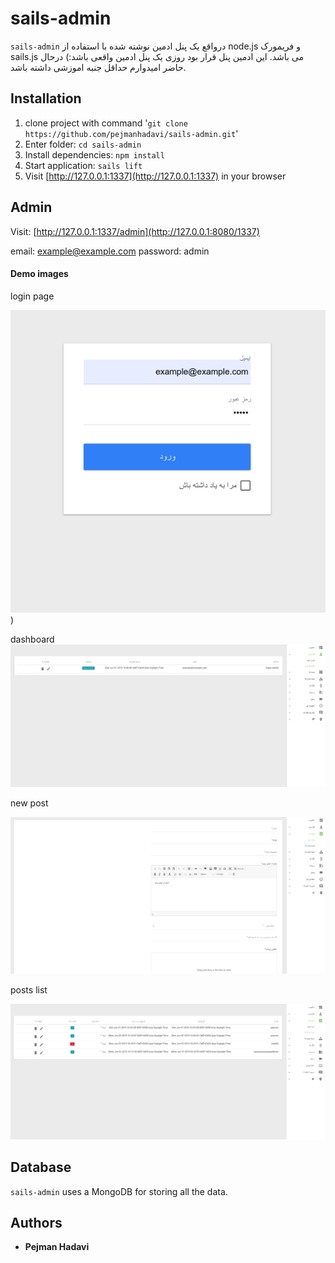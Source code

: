 # sails-admin
`sails-admin` درواقع یک پنل ادمین نوشته شده با استفاده از node.js و فریمورک sails.js  می باشد.
این ادمین پنل قرار بود روزی یک پنل ادمین واقعی باشد:) درحال حاضر امیدوارم حداقل جنبه اموزشی داشته باشد.

## Installation

1. clone project with command '`git clone https://github.com/pejmanhadavi/sails-admin.git`'
2. Enter folder: `cd sails-admin`
3. Install dependencies: `npm install`
4. Start application: `sails lift`
5. Visit [http://127.0.0.1:1337](http://127.0.0.1:1337) in your browser

## Admin

Visit: [http://127.0.0.1:1337/admin](http://127.0.0.1:8080/1337)

email: example@example.com
password: admin

#### Demo images
login page

![login page](./readme/login.png?raw=true "Login page"))

dashboard
![dashboard](./readme/dashboard.png?raw=true "dashboard page")

new post

![new post](./readme/newpost.png?raw=true "add new post page")

posts list

![post list](./readme/postlist.png?raw=true "list of posts page")

## Database
`sails-admin` uses a MongoDB for storing all the data.


## Authors

* **Pejman Hadavi**

